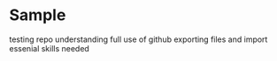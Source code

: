 # Sample
testing repo
understanding full use of github
exporting files and import
essenial skills needed 
